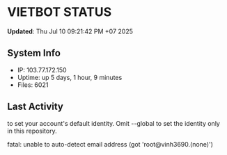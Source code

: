 # VIETBOT STATUS
**Updated**: Thu Jul 10 09:21:42 PM +07 2025

## System Info
- IP: 103.77.172.150
- Uptime: up 5 days, 1 hour, 9 minutes
- Files: 6021

## Last Activity

to set your account's default identity.
Omit --global to set the identity only in this repository.

fatal: unable to auto-detect email address (got 'root@vinh3690.(none)')
